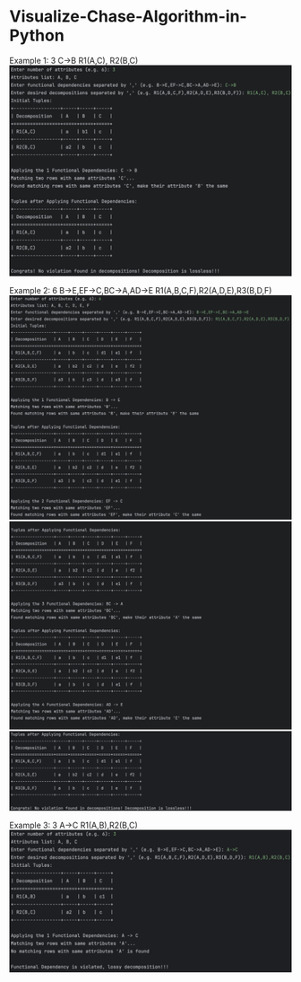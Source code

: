 # Visualize-Chase-Algorithm-in-Python

Example 1: 3 C->B R1(A,C), R2(B,C)
![Example1](/img/Example1.png)

Example 2: 6 B->E,EF->C,BC->A,AD->E R1(A,B,C,F),R2(A,D,E),R3(B,D,F)
![Example2](/img/Example2.1.png)
![Example2](/img/Example2.2.png)
![Example2](/img/Example2.3.png)

Example 3: 3 A->C R1(A,B),R2(B,C)
![Example3](/img/Example3.png)